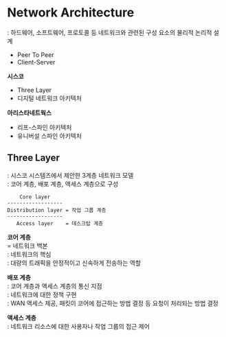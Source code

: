 # Network Architecture   
: 하드웨어, 소프트웨어, 프로토콜 등 네트워크와 관련된 구성 요소의 물리적 논리적 설계  

- Peer To Peer
- Client-Server


**시스코**  
- Three Layer
- 디지털 네트워크 아키텍처


**아리스타네트웍스**  
- 리프-스파인 아키텍처
- 유니버설 스파인 아키텍처



## Three Layer
: 시스코 시스템즈에서 제안한 3계층 네트워크 모델      
: 코어 계층, 배포 계층, 액세스 계층으로 구성    

```   
    Core layer  
------------------
Distribution layer = 작업 그룹 계층
------------------
   Access layer    = 데스크탑 계층
```


**코어 계층**  
= 네트워크 백본  
: 네트워크의 핵심  
: 대량의 트래픽을 안정적이고 신속하게 전송하는 역할  


**배포 계층**  
: 코어 계층과 액세스 계층의 통신 지점  
: 네트워크에 대한 정책 구현   
: WAN 액세스 제공, 패킷이 코어에 접근하는 방법 결정 등 요청이 처리되는 방법 결정     


**액세스 계층**  
: 네트워크 리소스에 대한 사용자나 작업 그룹의 접근 제어  

